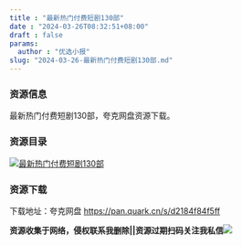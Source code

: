 ```yaml
---
title : "最新热门付费短剧130部"
date : "2024-03-26T08:32:51+08:00"
draft : false
params:
  author : "优选小报"
slug: "2024-03-26-最新热门付费短剧130部.md"
---
```


### 资源信息

最新热门付费短剧130部，夸克网盘资源下载。

### 资源目录

[![最新热门付费短剧130部](//img7-1.zhekoulieshou.com/mmbiz_jpg/iaHBVewvSIbAOP5MwRmNQ8SEEaPPgBToc63cG63W9r3D65icwW0jeu5qN8xnvFT3RT7xS7HRTpDfEDUr1YLibVnOw/0)](//img7-1.zhekoulieshou.com/mmbiz_jpg/iaHBVewvSIbAOP5MwRmNQ8SEEaPPgBToc63cG63W9r3D65icwW0jeu5qN8xnvFT3RT7xS7HRTpDfEDUr1YLibVnOw/0)

### 资源下载

下载地址：夸克网盘 https://pan.quark.cn/s/d2184f84f5ff

**资源收集于网络，侵权联系我删除||资源过期扫码关注我私信**![](//img7-1.zhekoulieshou.com/mmbiz_jpg/iaHBVewvSIbAjcr9g6TlCXSfiaDqkbzuEzp207hVzPqT4YGQOAazQ1KNHCeACbia5Lzq4Ckwibe48iar1q7lgVP1o3w/640?wx_fmt=jpeg&from=appmsg)


